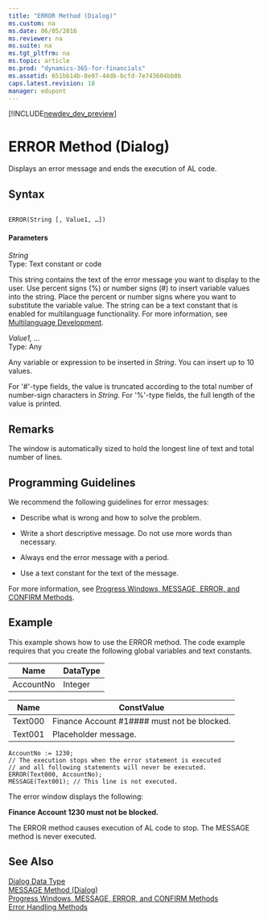```yaml
---
title: "ERROR Method (Dialog)"
ms.custom: na
ms.date: 06/05/2016
ms.reviewer: na
ms.suite: na
ms.tgt_pltfrm: na
ms.topic: article
ms.prod: "dynamics-365-for-financials"
ms.assetid: 651bb14b-8e07-44db-bcfd-7e743604bb0b
caps.latest.revision: 18
manager: edupont
---
```


[!INCLUDE[newdev_dev_preview](../includes/newdev_dev_preview.md)]

# ERROR Method (Dialog)
Displays an error message and ends the execution of AL code.  

## Syntax  

```  

ERROR(String [, Value1, …])  
```  

#### Parameters  
 *String*  
 Type: Text constant or code  

 This string contains the text of the error message you want to display to the user. Use percent signs \(%\) or number signs \(\#\) to insert variable values into the string. Place the percent or number signs where you want to substitute the variable value. The string can be a text constant that is enabled for multilanguage functionality. For more information, see [Multilanguage Development](../devenv-multilanguage-development.md).  

 *Value1, …*  
 Type: Any  

 Any variable or expression to be inserted in *String*. You can insert up to 10 values.  

 For '\#'-type fields, the value is truncated according to the total number of number-sign characters in *String*. For '%'-type fields, the full length of the value is printed.  

## Remarks  
 The window is automatically sized to hold the longest line of text and total number of lines.  

## Programming Guidelines  
 We recommend the following guidelines for error messages:  

-   Describe what is wrong and how to solve the problem.  

-   Write a short descriptive message. Do not use more words than necessary.  

-   Always end the error message with a period.  

-   Use a text constant for the text of the message.  

 For more information, see [Progress Windows, MESSAGE, ERROR, and CONFIRM Methods](../devenv-progress-windows-message-error-and-confirm-methods.md).  

## Example  
 This example shows how to use the ERROR method. The code example requires that you create the following global variables and text constants.  

|Name|DataType|  
|----------|--------------|  
|AccountNo|Integer|  

|Name|ConstValue|  
|----------|----------------|  
|Text000|Finance Account \#1\#\#\#\# must not be blocked.|  
|Text001|Placeholder message.|  

```  
AccountNo := 1230;  
// The execution stops when the error statement is executed  
// and all following statements will never be executed.  
ERROR(Text000, AccountNo);  
MESSAGE(Text001); // This line is not executed.  
```  

 The error window displays the following:  

 **Finance Account 1230  must not be blocked.**  

 The ERROR method causes execution of AL code to stop. The MESSAGE method is never executed.  

## See Also  
 [Dialog Data Type](../datatypes/devenv-Dialog-Data-Type.md)   
 [MESSAGE Method \(Dialog\)](devenv-MESSAGE-Method-Dialog.md)   
 [Progress Windows, MESSAGE, ERROR, and CONFIRM Methods](../devenv-progress-windows-message-error-and-confirm-methods.md)   
 [Error Handling Methods](devenv-error-handling-methods.md)
